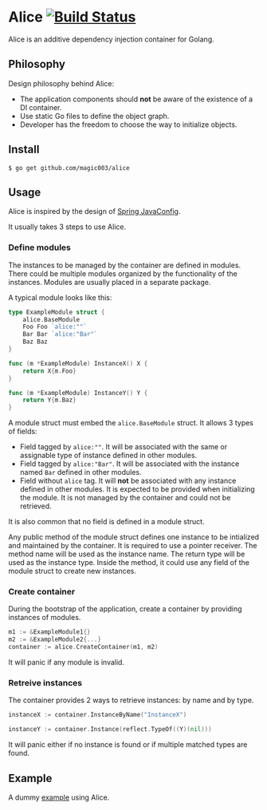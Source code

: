 # Alice [![Build Status](https://travis-ci.org/magic003/alice.png?branch=master)](https://travis-ci.org/magic003/alice)
Alice is an additive dependency injection container for Golang.

## Philosophy

Design philosophy behind Alice:
* The application components should **not** be aware of the existence of a DI container.
* Use static Go files to define the object graph.
* Developer has the freedom to choose the way to initialize objects.

## Install

```
$ go get github.com/magic003/alice
```

## Usage

Alice is inspired by the design of [Spring JavaConfig](http://docs.spring.io/spring-javaconfig/docs/1.0.0.M4/reference/html/). 

It usually takes 3 steps to use Alice.

### Define modules

The instances to be managed by the container are defined in modules. There could be multiple modules organized by the functionality of the instances. Modules are usually placed in a separate package.

A typical module looks like this:

```go
type ExampleModule struct {
    alice.BaseModule
    Foo Foo `alice:""`
    Bar Bar `alice:"Bar"`
    Baz Baz
}

func (m *ExampleModule) InstanceX() X {
    return X{m.Foo}
}

func (m *ExampleModule) InstanceY() Y {
    return Y{m.Baz}
}
```

A module struct must embed the `alice.BaseModule` struct. It allows 3 types of fields:
* Field tagged by `alice:""`. It will be associated with the same or assignable type of instance defined in other modules.
* Field tagged by `alice:"Bar"`. It will be associated with the instance named `Bar` defined in other modules.
* Field without `alice` tag. It will **not** be associated with any instance defined in other modules. It is expected to be provided when initializing the module. It is not managed by the container and could not be retrieved.

It is also common that no field is defined in a module struct.

Any public method of the module struct defines one instance to be intialized and maintained by the container. It is required to use a pointer receiver. The method name will be used as the instance name. The return type will be used as the instance type. Inside the method, it could use any field of the module struct to create new instances.

### Create container

During the bootstrap of the application, create a container by providing instances of modules.

```go
m1 := &ExampleModule1{}
m2 := &ExampleModule2{...}
container := alice.CreateContainer(m1, m2)
```

It will panic if any module is invalid.

### Retreive instances

The container provides 2 ways to retrieve instances: by name and by type.

```go
instanceX := container.InstanceByName("InstanceX")

instanceY := container.Instance(reflect.TypeOf((Y)(nil)))
```

It will panic either if no instance is found or if multiple matched types are found.

## Example

A dummy [example](https://github.com/magic003/alice/tree/master/example) using Alice.
